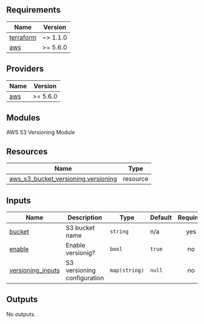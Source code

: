 ## Requirements

| Name                                                                     | Version  |
| ------------------------------------------------------------------------ | -------- |
| <a name="requirement_terraform"></a> [terraform](#requirement_terraform) | ~> 1.1.0 |
| <a name="requirement_aws"></a> [aws](#requirement_aws)                   | >= 5.6.0 |

## Providers

| Name                                             | Version  |
| ------------------------------------------------ | -------- |
| <a name="provider_aws"></a> [aws](#provider_aws) | >= 5.6.0 |

## Modules

AWS S3 Versioning Module

## Resources

| Name                                                                                                                                    | Type     |
| --------------------------------------------------------------------------------------------------------------------------------------- | -------- |
| [aws_s3_bucket_versioning.versioning](https://registry.terraform.io/providers/hashicorp/aws/latest/docs/resources/s3_bucket_versioning) | resource |

## Inputs

| Name                                                                                 | Description                 | Type          | Default | Required |
| ------------------------------------------------------------------------------------ | --------------------------- | ------------- | ------- | :------: |
| <a name="input_bucket"></a> [bucket](#input_bucket)                                  | S3 bucket name              | `string`      | n/a     |   yes    |
| <a name="input_enable"></a> [enable](#input_enable)                                  | Enable versionig?           | `bool`        | `true`  |    no    |
| <a name="input_versioning_inputs"></a> [versioning_inputs](#input_versioning_inputs) | S3 versioning configuration | `map(string)` | `null`  |    no    |

## Outputs

No outputs.
